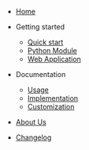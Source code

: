 - [Home](README.md)

- Getting started
    - [Quick start](getting-started/getting-started.md)
    - [Python Module](getting-started/python-module.md)
    - [Web Application](getting-started/web-application.md)

- Documentation
    - [Usage](documentation/usage.md)
    - [Implementation](documentation/how-it-works.md)
    - [Customization](documentation/customization.md)

- [About Us](about-us.md)
- [Changelog](changelog.md)